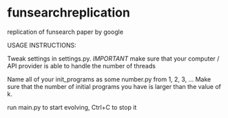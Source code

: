 # funsearchreplication
 replication of funsearch paper by google

USAGE INSTRUCTIONS:

Tweak settings in settings.py. *IMPORTANT* make sure that your computer / API provider is able to handle the number of threads

Name all of your init_programs as some number.py from 1, 2, 3, ... Make sure that the number of initial programs you have is larger than the value of k.

run main.py to start evolving, Ctrl+C to stop it